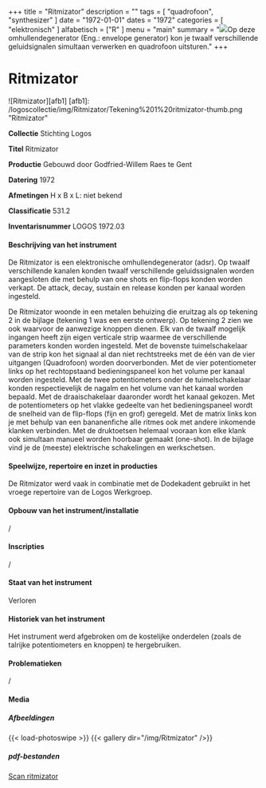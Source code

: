 ﻿+++
title = "Ritmizator"
description = ""
tags = [ "quadrofoon", "synthesizer"
]
date = "1972-01-01"
dates = "1972"
categories = [ "elektronisch"
]
alfabetisch = ["R"
]
menu = "main"
summary = "<a href='/logoscollectie/1972/ritmizator'><img src='/logoscollectie/img/Ritmizator/Tekening%201%20ritmizator-thumb.png'></a>Op deze omhullendegenerator (Eng.: envelope generator) kon je twaalf verschillende geluidsignalen simultaan verwerken en quadrofoon uitsturen."
+++

# Ritmizator

![Ritmizator][afb1]
[afb1]: /logoscollectie/img/Ritmizator/Tekening%201%20ritmizator-thumb.png "Ritmizator"

**Collectie**
Stichting Logos

**Titel**
Ritmizator

**Productie**
Gebouwd door Godfried-Willem Raes te Gent

**Datering**
1972 

**Afmetingen**
H x B x L: niet bekend

**Classificatie**
531.2

**Inventarisnummer**
LOGOS 1972.03

#### Beschrijving van het instrument
De Ritmizator is een elektronische omhullendegenerator (adsr). Op twaalf verschillende kanalen konden twaalf verschillende geluidssignalen worden aangesloten die met behulp van one shots en flip-flops konden worden verkapt. De attack, decay, sustain en release konden per kanaal worden ingesteld. 


De Ritmizator woonde in een metalen behuizing die eruitzag als op tekening 2 in de bijlage (tekening 1 was een eerste ontwerp). Op tekening 2 zien we ook waarvoor de aanwezige knoppen dienen. Elk van de twaalf mogelijk ingangen heeft zijn eigen verticale strip waarmee de verschillende parameters konden worden ingesteld. Met de bovenste tuimelschakelaar van de strip kon het signaal al dan niet rechtstreeks met de één van de vier uitgangen (Quadrofoon) worden doorverbonden. Met de vier potentiometer links op het rechtopstaand bedieningspaneel kon het volume per kanaal worden ingesteld. Met de twee potentiometers onder de tuimelschakelaar konden respectievelijk de nagalm en het volume van het kanaal worden bepaald. Met de draaischakelaar daaronder wordt het kanaal gekozen. Met de potentiometers op het vlakke gedeelte van het bedieningspaneel wordt de snelheid van de flip-flops (fijn en grof) geregeld. Met de matrix links kon je met behulp van een bananenfiche alle ritmes ook met andere inkomende klanken verbinden. Met de druktoetsen helemaal vooraan kon elke klank ook simultaan manueel worden hoorbaar gemaakt (one-shot). In de bijlage vind je de (meeste) elektrische schakelingen en werkschetsen.


#### Speelwijze, repertoire en inzet in producties
De Ritmizator werd vaak in combinatie met de Dodekadent gebruikt in het vroege repertoire van de Logos Werkgroep. 

#### Opbouw van het instrument/installatie
/

#### Inscripties
/

#### Staat van het instrument
Verloren

#### Historiek van het instrument
Het instrument werd afgebroken om de kostelijke onderdelen (zoals de talrijke potentiometers en knoppen) te hergebruiken.

#### Problematieken
/

#### Media
##### Afbeeldingen
{{< load-photoswipe >}}
{{< gallery dir="/img/Ritmizator" />}}

##### pdf-bestanden
[Scan ritmizator](/logoscollectie/pdf/Ritmizator/Scan%20ritmizator.pdf)
